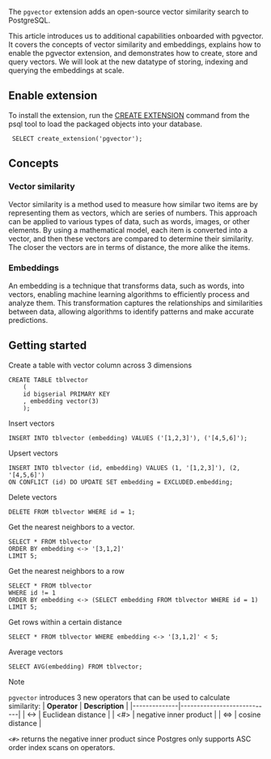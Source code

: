The `pgvector` extension adds an open-source vector similarity search to PostgreSQL.

This article introduces us to additional capabilities onboarded with pgvector. It covers the concepts of vector similarity and embeddings, explains how to enable the pgvector extension, and demonstrates how to create, store and query vectors. We will look at the new datatype of storing, indexing and querying the embeddings at scale.

## Enable extension

To install the extension, run the [CREATE EXTENSION](https://www.postgresql.org/docs/current/static/sql-createextension.html) command from the psql tool to load the packaged objects into your database.

```postgresql
 SELECT create_extension('pgvector');
```

## Concepts
### Vector similarity

Vector similarity is a method used to measure how similar two items are by representing them as vectors, which are series of numbers. This approach can be applied to various types of data, such as words, images, or other elements. By using a mathematical model, each item is converted into a vector, and then these vectors are compared to determine their similarity. The closer the vectors are in terms of distance, the more alike the items.

### Embeddings

An embedding is a technique that transforms data, such as words, into vectors, enabling machine learning algorithms to efficiently process and analyze them. This transformation captures the relationships and similarities between data, allowing algorithms to identify patterns and make accurate predictions.

## Getting started

Create a table with vector column across 3 dimensions

```postgresql
CREATE TABLE tblvector 
    (
    id bigserial PRIMARY KEY
    , embedding vector(3)
    );
```

Insert vectors

```postgresql
INSERT INTO tblvector (embedding) VALUES ('[1,2,3]'), ('[4,5,6]');
```

Upsert vectors

```postgresql
INSERT INTO tblvector (id, embedding) VALUES (1, '[1,2,3]'), (2, '[4,5,6]')
ON CONFLICT (id) DO UPDATE SET embedding = EXCLUDED.embedding;

```

Delete vectors

```postgresql
DELETE FROM tblvector WHERE id = 1;
```

Get the nearest neighbors to a vector.

```postgresql
SELECT * FROM tblvector 
ORDER BY embedding <-> '[3,1,2]' 
LIMIT 5;
```

Get the nearest neighbors to a row

```postgresql
SELECT * FROM tblvector 
WHERE id != 1 
ORDER BY embedding <-> (SELECT embedding FROM tblvector WHERE id = 1) 
LIMIT 5;
```

Get rows within a certain distance

```postgresql
SELECT * FROM tblvector WHERE embedding <-> '[3,1,2]' < 5;
```

Average vectors

```postgresql
SELECT AVG(embedding) FROM tblvector;
```

> [!NOTE]
> `pgvector` introduces 3 new operators that can be used to calculate similarity:
> | **Operator** | **Description**            |
> |--------------|----------------------------|
> | <->          | Euclidean distance         |
> | <#>          | negative inner product     |
> | <=>          | cosine distance            |
>
> `<#>` returns the negative inner product since Postgres only supports ASC order index scans on operators.